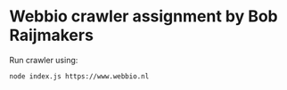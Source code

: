 # Webbio crawler assignment by Bob Raijmakers

Run crawler using:
<pre><code>node index.js https://www.webbio.nl</pre></code>